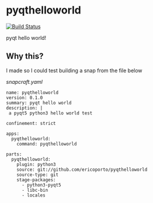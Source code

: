 # pyqthelloworld
[![Build Status](https://travis-ci.com/ericoporto/pyqthelloworld.svg?branch=master)](https://travis-ci.com/ericoporto/pyqthelloworld)

pyqt hello world!

## Why this?

I made so I could test building a snap from the file below

*snapcraft.yaml*

    name: pyqthelloworld
    version: 0.1.0
    summary: pyqt hello world
    description: |
     a pyqt5 python3 hello world test

    confinement: strict

    apps:
      pyqthelloworld:
        command: pyqthelloworld

    parts:
      pyqthelloworld:
        plugin: python3
        source: git://github.com/ericoporto/pyqthelloworld
        source-type: git
        stage-packages:
          - python3-pyqt5
          - libc-bin
          - locales
